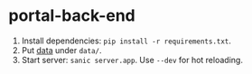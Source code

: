 # portal-back-end

1. Install dependencies: `pip install -r requirements.txt`.
2. Put [data](https://drive.google.com/file/d/1BjKVB6EEEqoDzM-IX-P_FX35Bmb2Ye9w/view?usp=sharing) under `data/`.
3. Start server: `sanic server.app`. Use `--dev` for hot reloading.
